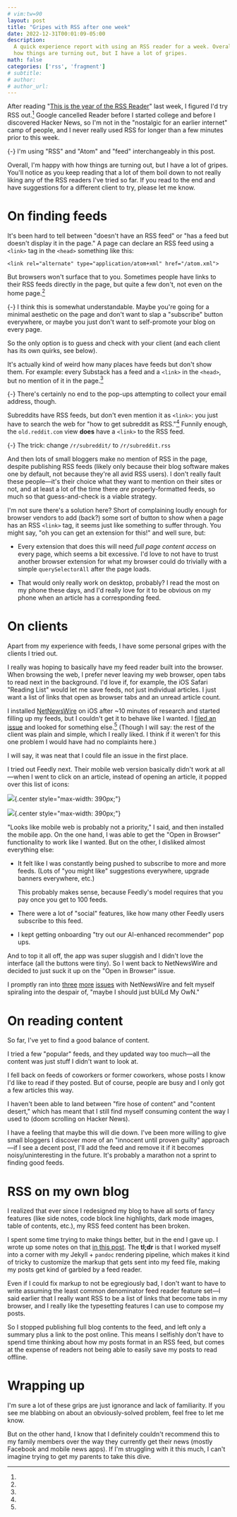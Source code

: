 ```yaml
---
# vim:tw=90
layout: post
title: "Gripes with RSS after one week"
date: 2022-12-31T00:01:09-05:00
description:
  A quick experience report with using an RSS reader for a week. Overall, I'm happy with
  how things are turning out, but I have a lot of gripes.
math: false
categories: ['rss', 'fragment']
# subtitle:
# author:
# author_url:
---
```


After reading "[This is the year of the RSS Reader]" last week, I figured I'd try RSS
out.[^rss] Google cancelled Reader before I started college and before I discovered Hacker
News, so I'm not in the "nostalgic for an earlier internet" camp of people, and I never
really used RSS for longer than a few minutes prior to this week.

[^rss]:
  {-} I'm using "RSS" and "Atom" and "feed" interchangeably in this post.

[This is the year of the RSS Reader]: https://www.niemanlab.org/2022/12/this-is-the-year-of-the-rss-reader-really/

<!-- more -->

Overall, I'm happy with how things are turning out, but I have a lot of gripes. You'll
notice as you keep reading that a lot of them boil down to not really liking any of the
RSS readers I've tried so far. If you read to the end and have suggestions for a different
client to try, please let me know.

# On finding feeds

It's been hard to tell between "doesn't have an RSS feed" or "has a feed but doesn't
display it in the page." A page can declare an RSS feed using a `<link>` tag in the
`<head>` something like this:

```{.html}
<link rel="alternate" type="application/atom+xml" href="/atom.xml">
```

But browsers won't surface that to you. Sometimes people have links to their RSS feeds
directly in the page, but quite a few don't, not even on the home page.[^understand]

[^understand]:
  {-} I think this is somewhat understandable. Maybe you're going for a minimal aesthetic
  on the page and don't want to slap a "subscribe" button everywhere, or maybe you just
  don't want to self-promote your blog on every page.

So the only option is to guess and check with your client (and each client has its own
quirks, see below).

It's actually kind of weird how many places have feeds but don't show them. For
example: every Substack has a feed and a `<link>` in the `<head>`, but no mention of it in
the page.[^substack]

[^substack]:
  {-} There's certainly no end to the pop-ups attempting to collect your email address,
  though.

Subreddits have RSS feeds, but don't even mention it as `<link>`: you just have to search
the web for "how to get subreddit as RSS."[^reddit] Funnily enough, the `old.reddit.com`
view **does** have a `<link>` to the RSS feed.

[^reddit]:
  {-} The trick: change `/r/subreddit/` to `/r/subreddit.rss`

And then lots of small bloggers make no mention of RSS in the page, despite publishing RSS
feeds (likely only because their blog software makes one by default, not because they're
all avid RSS users). I don't really fault these people—it's their choice what they want to
mention on their sites or not, and at least a lot of the time there _are_
properly-formatted feeds, so much so that guess-and-check is a viable strategy.

I'm not sure there's a solution here? Short of complaining loudly enough for browser
vendors to add (back?) some sort of button to show when a page has an RSS `<link>` tag, it
seems just like something to suffer through. You might say, "oh you can get an extension
for this!" and well sure, but:

- Every extension that does this will need _full page content access_ on every page, which
  seems a bit excessive. I'd love to not have to trust another browser extension for what
  my browser could do trivially with a simple `querySelectorAll` after the page loads.

- That would only really work on desktop, probably? I read the most on my phone these
  days, and I'd really love for it to be obvious on my phone when an article has a
  corresponding feed.

# On clients

Apart from my experience with feeds, I have some personal gripes with the clients I tried
out.

I really was hoping to basically have my feed reader built into the browser. When browsing
the web, I prefer never leaving my web browser, open tabs to read next in the background.
I'd love if, for example, the iOS Safari "Reading List" would let me save feeds, not just
individual articles. I just want a list of links that open as browser tabs and an unread
article count.

I installed [NetNewsWire] on iOS after ~10 minutes of research and started filling up my
feeds, but I couldn't get it to behave like I wanted. I [filed an issue] and looked for
something else.[^oss] (Though I will say: the rest of the client was plain and simple,
which I really liked. I think if it weren't for this one problem I would have had no
complaints here.)

[^oss]:
  I will say, it was neat that I could file an issue in the first place.

[NetNewsWire]: https://netnewswire.com/
[filed an issue]: https://github.com/Ranchero-Software/NetNewsWire/issues/3791

I tried out Feedly next. Their mobile web version basically didn't work at all—when I went
to click on an article, instead of opening an article, it popped over this list of icons:

![](/assets/img/light/feedly-mobile-web.png){.center style="max-width: 390px;"}

![](/assets/img/dark/feedly-mobile-web.png){.center style="max-width: 390px;"}

"Looks like mobile web is probably not a priority," I said, and then installed the mobile
app. On the one hand, I was able to get the "Open in Browser" functionality to work like I
wanted. But on the other, I disliked almost everything else:

- It felt like I was constantly being pushed to subscribe to more and more feeds. (Lots of
  "you might like" suggestions everywhere, upgrade banners everywhere, etc.)

  This probably makes sense, because Feedly's model requires that you pay once you get to
  100 feeds.

- There were a lot of "social" features, like how many other Feedly users subscribe to
  this feed.

- I kept getting onboarding "try out our AI-enhanced recommender" pop ups.

And to top it all off, the app was super sluggish and I didn't love the interface (all the
buttons were tiny). So I went back to NetNewsWire and decided to just suck it up on the
"Open in Browser" issue.

I promptly ran into [three](https://github.com/Ranchero-Software/NetNewsWire/issues/3049)
[more](https://github.com/Ranchero-Software/NetNewsWire/issues/3797)
[issues](https://github.com/Ranchero-Software/NetNewsWire/issues/3662) with NetNewsWire
and felt myself spiraling into the despair of, "maybe I should just bUiLd My OwN."

# On reading content

So far, I've yet to find a good balance of content.

I tried a few "popular" feeds, and they updated way too much—all the content was just
stuff I didn't want to look at.

I fell back on feeds of coworkers or former coworkers, whose posts I know I'd like to read
if they posted. But of course, people are busy and I only got a few articles this way.

I haven't been able to land between "fire hose of content" and "content desert," which has
meant that I still find myself consuming content the way I used to (doom scrolling on
Hacker News).

I have a feeling that maybe this will die down. I've been more willing to give small
bloggers I discover more of an "innocent until proven guilty" approach—if I see a decent
post, I'll add the feed and remove it if it becomes noisy/uninteresting in the future.
It's probably a marathon not a sprint to finding good feeds.

# RSS on my own blog

I realized that ever since I redesigned my blog to have all sorts of fancy features (like
side notes, code block line highlights, dark mode images, table of contents, etc.), my RSS
feed content has been broken.

I spent some time trying to make things better, but in the end I gave up. I wrote up some
notes on that [in this post](/rss-excerpt-only/). The **tl;dr** is that I worked myself
into a corner with my Jekyll + `pandoc` rendering pipeline, which makes it kind of tricky
to customize the markup that gets sent into my feed file, making my posts get kind of
garbled by a feed reader.

Even if I could fix markup to not be egregiously bad, I don't want to have to write
assuming the least common denominator feed reader feature set—I said earlier that I really
want RSS to be a list of links that become tabs in my browser, and I really like the
typesetting features I can use to compose my posts.

So I stopped publishing full blog contents to the feed, and left only a summary plus a
link to the post online. This means I selfishly don't have to spend time thinking about
how my posts format in an RSS feed, but comes at the expense of readers not being able to
easily save my posts to read offline.

# Wrapping up

I'm sure a lot of these grips are just ignorance and lack of familiarity. If you see me
blabbing on about an obviously-solved problem, feel free to let me know.

But on the other hand, I know that I definitely couldn't recommend this to my family
members over the way they currently get their news (mostly Facebook and mobile news apps).
If I'm struggling with it this much, I can't imagine trying to get my parents to take this
dive.
